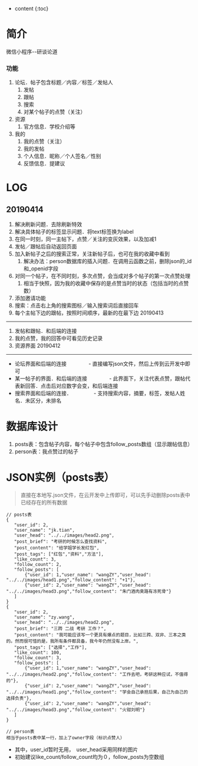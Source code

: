 * content
{:toc}

# 简介

微信小程序--研谈论道

### 功能
1. 论坛．帖子包含标题／内容／标签／发帖人
	1. 发帖
	2. 跟帖
	3. 搜索
	4. 对某个帖子的点赞（关注）
2. 资源
	1. 官方信息．学校介绍等
3. 我的
	1. 我的点赞（关注）
	2. 我的发帖
	3. 个人信息．昵称／个人签名／性别
	4. 反馈信息．提建议

# LOG

20190414
---
1. 解决刷新问题．去除刷新特效
2. 解决具体帖子的标签显示问题．将text标签换为label
3. 在同一时刻，同一主帖下，点赞／关注的变灰效果，以及加减1
1. 发帖／跟帖后自动返回页面
2. 加入新帖子之后的搜索正常，关注新帖子后，也可在我的收藏中看到
	1. 解决办法：person数据库的插入问题．在调用云函数之前，删除json的_id和_openid字段
3. 对同一个帖子，在不同时刻，多次点赞，会当成对多个帖子的第一次点赞处理
	1. 相当于快照，因为我的收藏中保存的是点赞当时的状态（包括当时的点赞数）
4. 添加邀请功能
5. 搜索：点击右上角的搜索图标／输入搜索词后直接回车
6. 每个主帖下边的跟帖，按照时间顺序，最新的在最下边
20190413
---
1. 发帖和跟帖．和后端的连接
2. 我的点赞，我的回答中可看见历史记录
3. 资源界面
20190412
---
- 论坛界面和后端的连接
　　　　- 直接编写json文件，然后上传到云开发中即可
- 某一帖子的界面．和后端的连接
　　　　- 此界面下，关注代表点赞，跟帖代表新回答．点击后对应数字会变，和后端连接
- 搜索界面和后端的连接．
　　　　- 支持搜索内容，摘要，标签，发帖人姓名．未区分，未排名

# 数据库设计
1. posts表：包含帖子内容，每个帖子中包含follow_posts数组（显示跟帖信息）
2. person表：我点赞过的帖子

 # JSON实例（posts表）
 > 直接在本地写.json文件，在云开发中上传即可，可以先手动删除posts表中已经存在的所有数据
 ```
 // posts表
{
    "user_id": 2,
    "user_name": "jk.tian",
    "user_head": "../../images/head2.png",
    "post_brief": "考研的时候怎么查找资料",
    "post_content": "给学姐学长发红包",
    "post_tags": ["红包","资料","方法"],
    "like_count": 3,
    "follow_count": 2,
    "follow_posts": [
        {"user_id": 1,"user_name": "wangZY","user_head": "../../images/head1.png","follow_content": "+1"},
        {"user_id": 2,"user_name": "wangZY","user_head": "../../images/head3.png","follow_content": "朱门酒肉臭路有冻死骨"}
    ]
}
{
    "user_id": 2,
    "user_name": "zy.wang",
    "user_head": "../../images/head2.png",
    "post_brief": "三跨 二战 考研 工作？",
    "post_content": "我可能应该写一个更具有爆点的题目，比如三跨、双非、三本之类的。然而很可惜的是，我所有条件都具备，我今年仍然没有上岸。",
    "post_tags": ["选择","工作"],
    "like_count": 100,
    "follow_count": 3,
    "follow_posts": [
        {"user_id": 1,"user_name": "wangZY","user_head": "../../images/head2.png","follow_content": "工作去吧，考研这种应试，不值得的"},
        {"user_id": 2,"user_name": "wangZY","user_head": "../../images/head1.png","follow_content": "学会自己承担后果，自己为自己的选择负责"},
        {"user_id": 2,"user_name": "wangZY","user_head": "../../images/head3.png","follow_content": "火钳刘明"}
    ]
}

// person表
相当于posts表中某一行，加上了owner字段（标识点赞人）
 ```
- 其中，user_id暂时无用，　user_head采用同样的图片
- 初始建议like_count/follow_count均为０，follow_posts为空数组